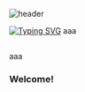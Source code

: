 ![header](https://capsule-render.vercel.app/api?type=waving&height=100%&color=4e26be)


[![Typing SVG](https://readme-typing-svg.herokuapp.com?font=Fira+Code&pause=1000&color=4E26BE&center=true&vCenter=true&width=1000&lines=Opa%2C+me+chamo+Joao+Vitor.;Dev+Back-End;Bem+vindo!+%3AD)](https://git.io/typing-svg)
aaa
##
aaa
<h3>Welcome!</h3>

